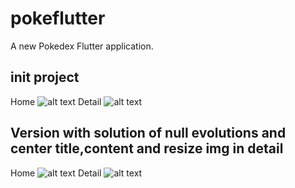 # pokeflutter

A new Pokedex Flutter application.

## init project
Home
![alt text](https://github.com/OpsonDuran/pokeflutter/blob/master/ScreenShots/Screenshot_20190312-014710.png)
 Detail
![alt text](https://github.com/OpsonDuran/pokeflutter/blob/master/ScreenShots/Screenshot_20190312-014717.png)


## Version with solution of null evolutions and center title,content and resize img in detail
Home
![alt text](https://github.com/OpsonDuran/pokeflutter/blob/master/ScreenShots/Screenshot_20190312-220442.png)
Detail
![alt text](https://github.com/OpsonDuran/pokeflutter/blob/master/ScreenShots/Screenshot_20190312-220449.png)
